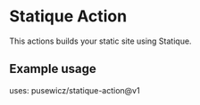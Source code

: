 # Statique Action

This actions builds your static site using Statique.

## Example usage

uses: pusewicz/statique-action@v1
